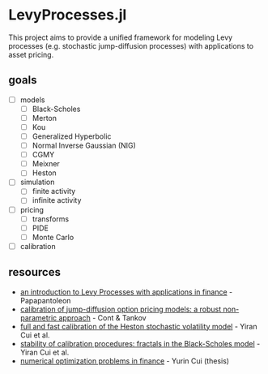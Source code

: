 # LevyProcesses.jl

This project aims to provide a unified framework for modeling Levy processes (e.g. stochastic jump-diffusion processes) with applications to asset pricing.

## goals

- [ ] models
  - [ ] Black-Scholes
  - [ ] Merton
  - [ ] Kou
  - [ ] Generalized Hyperbolic
  - [ ] Normal Inverse Gaussian (NIG)
  - [ ] CGMY
  - [ ] Meixner
  - [ ] Heston
- [ ] simulation
  - [ ] finite activity
  - [ ] infinite activity
- [ ] pricing
  - [ ] transforms
  - [ ] PIDE
  - [ ] Monte Carlo
- [ ] calibration

## resources

* [an introduction to Levy Processes with applications in finance](https://arxiv.org/abs/0804.0482) - Papapantoleon
* [calibration of jump-diffusion option pricing models: a robust non-parametric approach](https://papers.ssrn.com/sol3/papers.cfm?abstract_id=332400) - Cont & Tankov
* [full and fast calibration of the Heston stochastic volatility model](https://arxiv.org/abs/1511.08718) - Yiran Cui et al.
* [stability of calibration procedures: fractals in the Black-Scholes model](https://arxiv.org/abs/1612.01951) - Yiran Cui et al.
* [numerical optimization problems in finance](https://www.semanticscholar.org/paper/Numerical-optimisation-problems-in-finance-Cui/a50ebb7802d95e3f5c9aab24a10d4b014232bd8f) - Yurin Cui (thesis)